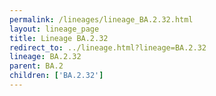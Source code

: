 ```yaml
---
permalink: /lineages/lineage_BA.2.32.html
layout: lineage_page
title: Lineage BA.2.32
redirect_to: ../lineage.html?lineage=BA.2.32
lineage: BA.2.32
parent: BA.2
children: ['BA.2.32']
---
```

